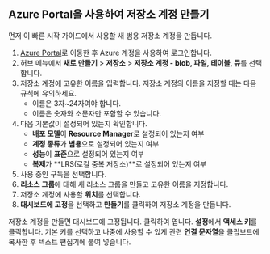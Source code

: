## <a name="create-a-storage-account-using-the-azure-portal"></a>Azure Portal을 사용하여 저장소 계정 만들기

먼저 이 빠른 시작 가이드에서 사용할 새 범용 저장소 계정을 만듭니다. 

1. [Azure Portal](https://portal.azure.com)로 이동한 후 Azure 계정을 사용하여 로그인합니다. 
2. 허브 메뉴에서 **새로 만들기** > **저장소** > **저장소 계정 - blob, 파일, 테이블, 큐**를 선택합니다. 
3. 저장소 계정에 고유한 이름을 입력합니다. 저장소 계정의 이름을 지정할 때는 다음 규칙에 유의하세요.
    - 이름은 3자~24자여야 합니다.
    - 이름은 숫자와 소문자만 포함할 수 있습니다.
4. 다음 기본값이 설정되어 있는지 확인합니다. 
    - **배포 모델**이 **Resource Manager**로 설정되어 있는지 여부
    - **계정 종류**가 **범용**으로 설정되어 있는지 여부
    - **성능**이 **표준**으로 설정되어 있는지 여부
    - **복제**가 **LRS(로컬 중복 저장소)**로 설정되어 있는지 여부
5. 사용 중인 구독을 선택합니다. 
6. **리소스 그룹**에 대해 새 리소스 그룹을 만들고 고유한 이름을 지정합니다. 
7. 저장소 계정에 사용할 **위치**를 선택합니다.
8. **대시보드에 고정**을 선택하고 **만들기**를 클릭하여 저장소 계정을 만듭니다. 

저장소 계정을 만들면 대시보드에 고정됩니다. 클릭하여 엽니다. **설정**에서 **액세스 키**를 클릭합니다. 기본 키를 선택하고 나중에 사용할 수 있게 관련 **연결 문자열**을 클립보드에 복사한 후 텍스트 편집기에 붙여 넣습니다.
